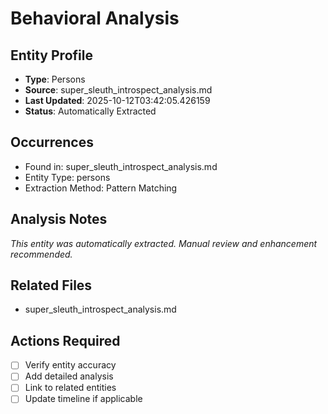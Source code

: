 # Behavioral Analysis

## Entity Profile
- **Type**: Persons
- **Source**: super_sleuth_introspect_analysis.md
- **Last Updated**: 2025-10-12T03:42:05.426159
- **Status**: Automatically Extracted

## Occurrences
- Found in: super_sleuth_introspect_analysis.md
- Entity Type: persons
- Extraction Method: Pattern Matching

## Analysis Notes
*This entity was automatically extracted. Manual review and enhancement recommended.*

## Related Files
- super_sleuth_introspect_analysis.md

## Actions Required
- [ ] Verify entity accuracy
- [ ] Add detailed analysis
- [ ] Link to related entities
- [ ] Update timeline if applicable
